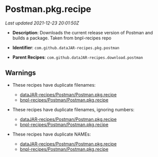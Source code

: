 # Postman.pkg.recipe

_Last updated 2021-12-23 20:01:50Z_

- **Description**: Downloads the current release version of Postman and builds a package. Taken from bnpl-recipes repo

- **Identifier**: `com.github.dataJAR-recipes.pkg.postman`

- **Parent Recipes**: `com.github.dataJAR-recipes.download.postman`


## Warnings

- These recipes have duplicate filenames:
    - [dataJAR-recipes/Postman/Postman.pkg.recipe](/autopkg-dupe-tracker/dataJAR-recipes/Postman/Postman.pkg.recipe)
    - [bnpl-recipes/Postman/Postman.pkg.recipe](/autopkg-dupe-tracker/bnpl-recipes/Postman/Postman.pkg.recipe)

- These recipes have duplicate filenames, ignoring numbers:
    - [dataJAR-recipes/Postman/Postman.pkg.recipe](/autopkg-dupe-tracker/dataJAR-recipes/Postman/Postman.pkg.recipe)
    - [bnpl-recipes/Postman/Postman.pkg.recipe](/autopkg-dupe-tracker/bnpl-recipes/Postman/Postman.pkg.recipe)

- These recipes have duplicate NAMEs:
    - [dataJAR-recipes/Postman/Postman.pkg.recipe](/autopkg-dupe-tracker/dataJAR-recipes/Postman/Postman.pkg.recipe)
    - [bnpl-recipes/Postman/Postman.pkg.recipe](/autopkg-dupe-tracker/bnpl-recipes/Postman/Postman.pkg.recipe)